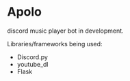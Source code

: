 # Apolo
discord music player bot in development.

Libraries/frameworks being used: 
  - Discord.py
  - youtube_dl
  - Flask
  

